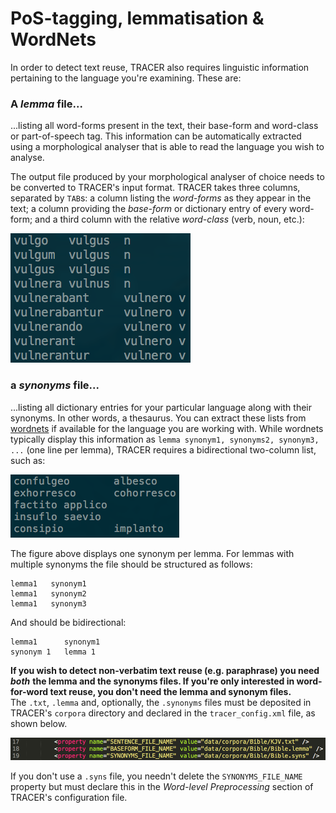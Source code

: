 # PoS-tagging, lemmatisation & WordNets

In order to detect text reuse, TRACER also requires linguistic information pertaining to the language you're examining. These are:

### A _lemma_ file...

...listing all word-forms present in the text, their base-form and word-class or part-of-speech tag. This information can be automatically extracted using a morphological analyser that is able to read the language you wish to analyse.

The output file produced by your morphological analyser of choice needs to be converted to TRACER's input format. TRACER takes three columns, separated by `TAB`s: a column listing the _word-forms_ as they appear in the text; a column providing the _base-form_ or dictionary entry of every word-form; and a third column with the relative _word-class_ \(verb, noun, etc.\):

![This TAB-separated three-column .txt file contains information TRACER needs in order to detect text reuse in Latin texts.](../.gitbook/assets/lemma-file.png)

### a _synonyms_ file...

...listing all dictionary entries for your particular language along with their synonyms. In other words, a thesaurus. You can extract these lists from [wordnets](http://globalwordnet.org/wordnets-in-the-world/) if available for the language you are working with. While wordnets typically display this information as `lemma synonym1, synonyms2, synonym3, ...` \(one line per lemma\), TRACER requires a bidirectional two-column list, such as:

![This TAB-separated two-column .txt file contains information TRACER needs in order to detect looser forms of text reuse in Latin texts, such as paraphrase. The left column contains the base-form or lemma and the right column one of its synonyms.](../.gitbook/assets/syns-file.png)

The figure above displays one synonym per lemma. For lemmas with multiple synonyms the file should be structured as follows:

```text
lemma1   synonym1
lemma1   synonym2
lemma1   synonym3
```

And should be bidirectional:

```text
lemma1      synonym1
synonym 1   lemma 1
```

**If you wish to detect non-verbatim text reuse \(e.g. paraphrase\) you need** _**both**_ **the lemma and the synonyms files. If you're only interested in word-for-word text reuse, you don't need the lemma and synonym files.**  
The `.txt`, `.lemma` and, optionally, the `.synonyms` files must be deposited in TRACER's `corpora` directory and declared in the `tracer_config.xml` file, as shown below.

![The path of the input files must be specified in the tracer\_config.xml file.](../.gitbook/assets/path.png)

If you don't use a `.syns` file, you needn't delete the `SYNONYMS_FILE_NAME` property but must declare this in the _Word-level Preprocessing_ section of TRACER's configuration file.

## 

